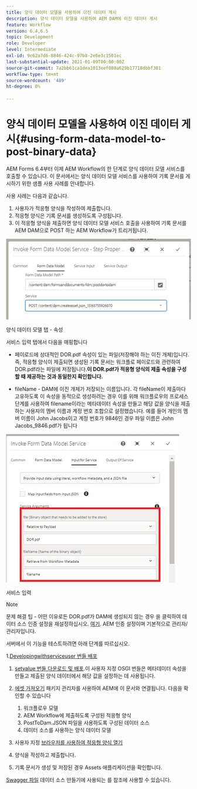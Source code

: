 ```yaml
---
title: 양식 데이터 모델을 사용하여 이진 데이터 게시
description: 양식 데이터 모델을 사용하여 AEM DAM에 이진 데이터 게시
feature: Workflow
version: 6.4,6.5
topic: Development
role: Developer
level: Intermediate
exl-id: 9c62a7d6-8846-424c-97b8-2e6e3c1501ec
last-substantial-update: 2021-01-09T00:00:00Z
source-git-commit: 7a2bb61ca1dea1013eef088a629b17718dbbf381
workflow-type: tm+mt
source-wordcount: '489'
ht-degree: 0%

---
```


# 양식 데이터 모델을 사용하여 이진 데이터 게시{#using-form-data-model-to-post-binary-data}

AEM Forms 6.4부터 이제 AEM Workflow의 한 단계로 양식 데이터 모델 서비스를 호출할 수 있습니다. 이 문서에서는 양식 데이터 모델 서비스를 사용하여 기록 문서를 게시하기 위한 샘플 사용 사례를 안내합니다.

사용 사례는 다음과 같습니다.

1. 사용자가 적응형 양식을 작성하여 제출합니다.
1. 적응형 양식은 기록 문서를 생성하도록 구성됩니다.
1. 이 적응형 양식을 제출하면 양식 데이터 모델 서비스 호출을 사용하여 기록 문서를 AEM DAM으로 POST 하는 AEM Workflow가 트리거됩니다.

![posttodam](assets/posttodamshot1.png)

양식 데이터 모델 탭 - 속성

서비스 입력 탭에서 다음을 매핑합니다

* 페이로드에 상대적인 DOR.pdf 속성이 있는 파일(저장해야 하는 이진 개체)입니다. 즉, 적응형 양식이 제출되면 생성된 기록 문서는 워크플로 페이로드와 관련하여 DOR.pdf라는 파일에 저장됩니다.**이 DOR.pdf가 적응형 양식의 제출 속성을 구성할 때 제공하는 것과 동일한지 확인합니다.**

* fileName - DAM에 이진 개체가 저장되는 이름입니다. 각 fileName이 제출마다 고유하도록 이 속성을 동적으로 생성하려는 경우 이를 위해 워크플로우의 프로세스 단계를 사용하여 filename이라는 메타데이터 속성을 만들고 해당 값을 양식을 제출하는 사용자의 멤버 이름과 계정 번호 조합으로 설정했습니다. 예를 들어 개인의 멤버 이름이 John Jacobs이고 계정 번호가 9846인 경우 파일 이름은 John Jacobs_9846.pdf가 됩니다

![fdmserviceinput](assets/fdminputservice.png)

서비스 입력

>[!NOTE]
>
>문제 해결 팁 - 어떤 이유로든 DOR.pdf가 DAM에 생성되지 않는 경우 을 클릭하여 데이터 소스 인증 설정을 재설정하십시오. [여기](http://localhost:4502/mnt/overlay/fd/fdm/gui/components/admin/fdmcloudservice/properties.html?item=%2Fconf%2Fglobal%2Fsettings%2Fcloudconfigs%2Ffdm%2Fpostdortodam). AEM 인증 설정이며 기본적으로 관리자/관리자입니다.

서버에서 이 기능을 테스트하려면 아래 단계를 따르십시오.

1.[Developingwithserviceuser 번들 배포](/help/forms/assets/common-osgi-bundles/DevelopingWithServiceUser.jar)

1. [setvalue 번들 다운로드 및 배포](/help/forms/assets/common-osgi-bundles/SetValueApp.core-1.0-SNAPSHOT.jar).이 사용자 지정 OSGI 번들은 메타데이터 속성을 만들고 제출된 양식 데이터에서 해당 값을 설정하는 데 사용됩니다.

1. [에셋 가져오기](assets/postdortodam.zip) 패키지 관리자를 사용하여 AEM에 이 문서와 연결됩니다. 다음을 확인할 수 있습니다

   1. 워크플로우 모델
   1. AEM Workflow에 제출하도록 구성된 적응형 양식
   1. PostToDam.JSON 파일을 사용하도록 구성된 데이터 소스
   1. 데이터 소스를 사용하는 양식 데이터 모델

1. 사용자 지정 [브라우저를 사용하여 적응형 양식 열기](http://localhost:4502/content/dam/formsanddocuments/helpx/timeoffrequestform/jcr:content?wcmmode=disabled)
1. 양식을 작성하고 제출합니다.
1. 기록 문서가 생성 및 저장된 경우 Assets 애플리케이션을 확인합니다.


[Swagger 파일](http://localhost:4502/conf/global/settings/cloudconfigs/fdm/postdortodam/jcr:content/swaggerFile) 데이터 소스 만들기에 사용되는 를 참조에 사용할 수 있습니다.
